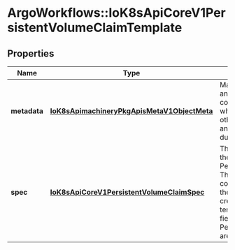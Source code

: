 # ArgoWorkflows::IoK8sApiCoreV1PersistentVolumeClaimTemplate

## Properties
Name | Type | Description | Notes
------------ | ------------- | ------------- | -------------
**metadata** | [**IoK8sApimachineryPkgApisMetaV1ObjectMeta**](IoK8sApimachineryPkgApisMetaV1ObjectMeta.md) | May contain labels and annotations that will be copied into the PVC when creating it. No other fields are allowed and will be rejected during validation. | [optional] 
**spec** | [**IoK8sApiCoreV1PersistentVolumeClaimSpec**](IoK8sApiCoreV1PersistentVolumeClaimSpec.md) | The specification for the PersistentVolumeClaim. The entire content is copied unchanged into the PVC that gets created from this template. The same fields as in a PersistentVolumeClaim are also valid here. | 


